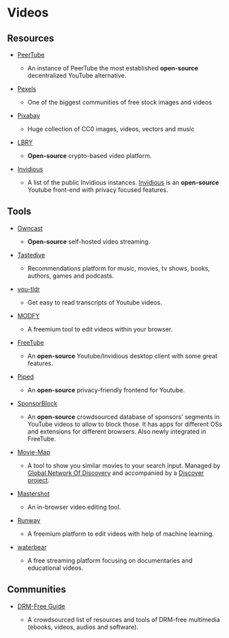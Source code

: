 # Videos

## Resources

* [PeerTube](https://libre.video)
  
   * An instance of PeerTube the most established **open-source** decentralized YouTube alternative.

* [Pexels](https://www.pexels.com)
  
   * One of the biggest communities of free stock images and videos

* [Pixabay](https://pixabay.com)
  
   * Huge collection of CC0 images, videos, vectors and music

* [LBRY](https://lbry.com)
  
   * **Open-source** crypto-based video platform.

* [Invidious](https://github.com/iv-org/documentation/blob/master/Invidious-Instances.md)
  
   * A list of the public Invidious instances. [Invidious](https://github.com/iv-org/invidious) is an **open-source** Youtube front-end with privacy focused features.

## Tools

* [Owncast](https://owncast.online)
  
   * **Open-source** self-hosted video streaming.

* [Tastedive](https://tastedive.com)
  
   * Recommendations platform for music, movies, tv shows, books, authors, games and podcasts.

* [you-tldr](https://you-tldr.com)
  
   * Get easy to read transcripts of Youtube videos.

* [MODFY](https://modfy.video)
  
   * A freemium tool to edit videos within your browser.

* [FreeTube](https://freetubeapp.io)
  
   * An **open-source** Youtube/Invidious desktop client with some great features.

* [Piped](https://github.com/TeamPiped/Piped)
  
   * An **open-source** privacy-friendly frontend for Youtube.

* [SponsorBlock](https://sponsor.ajay.app)
  
   * An **open-source** crowdsourced database of sponsors' segments in YouTube videos to allow to block those. It has apps for different OSs and extensions for different browsers. Also newly integrated in FreeTube. 

* [Movie-Map](https://www.movie-map.com)
  
   * A tool to show you similar movies to your search input. Managed by [Global Network Of Discovery](https://www.gnod.com) and accompanied by a [Discover project](https://www.gnovies.com).

* [Mastershot](https://mastershot.app)
  
   * An in-browser video editing tool.

* [Runway](https://runwayml.com)
  
   * A freemium platform to edit videos with help of machine learning.

* [waterbear](https://www.waterbear.com)
  
   * A free streaming platform focusing on documentaries and educational videos.

## Communities

* [DRM-Free Guide](https://www.defectivebydesign.org/guide)
  
   - A crowdsourced list of resources and tools of DRM-free multimedia (ebooks, videos, audios and software).
